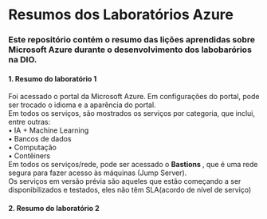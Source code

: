 # Resumos dos Laboratórios Azure
### Este repositório contém o resumo das lições aprendidas sobre Microsoft Azure durante o desenvolvimento dos labobarórios na DIO. 

#### 1. Resumo do laboratório 1
Foi acessado o portal da Microsoft Azure. 
Em configurações do portal, pode ser trocado o idioma e a aparência do portal.  
Em todos os serviços, são mostrados os serviços por categoria, que inclui, entre outras: </br> 
•	IA + Machine Learning </br>
•	Bancos de dados </br>
•	Computação </br>
•	Contêiners </br>
Em todos os serviços/rede, pode ser acessado o <b> Bastions </b> , que é uma rede segura para fazer acesso às máquinas (Jump Server). </br>
Os serviços em versão prévia são aqueles que estão começando a ser disponibilizados e testados, eles não têm SLA(acordo de nível de serviço)

#### 2. Resumo do laboratório 2



